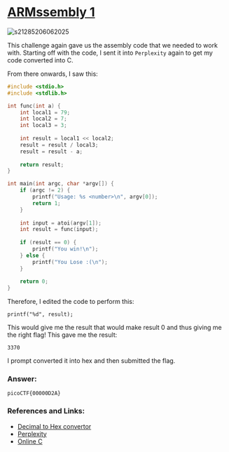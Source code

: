 # <a href="https://play.picoctf.org/practice/challenge/111">ARMssembly 1</a>

![s21285206062025](https://a.okmd.dev/md/6843103e86b02.png)

This challenge again gave us the assembly code that we needed to work with. Starting off with the code, I sent it into `Perplexity`  again to get my code converted into C.

From there onwards, I saw this:
```C
#include <stdio.h>
#include <stdlib.h>

int func(int a) {
    int local1 = 79;
    int local2 = 7;
    int local3 = 3;
    
    int result = local1 << local2;  
    result = result / local3;       
    result = result - a;         
    
    return result;
}

int main(int argc, char *argv[]) {
    if (argc != 2) {
        printf("Usage: %s <number>\n", argv[0]);
        return 1;
    }
    
    int input = atoi(argv[1]);
    int result = func(input);
    
    if (result == 0) {
        printf("You win!\n");
    } else {
        printf("You Lose :(\n");
    }
    
    return 0;
}
```

Therefore, I edited the code to perform this:
```
printf("%d", result);
```

This would give me the result that would make result 0 and thus giving me the right flag!
This gave me the result:
```
3370
```

I prompt converted it into hex and then submitted the flag.

### Answer:
```
picoCTF{00000D2A}
```

### References and Links:
- <a href="https://www.rapidtables.com/convert/number/decimal-to-hex.html?x=3370"> Decimal to Hex convertor</a>
- <a href="https://www.perplexity.ai"> Perplexity</a>
- <a href="https://www.programiz.com/c-programming/online-compiler"> Online C</a>

